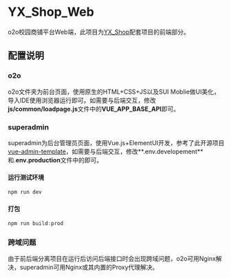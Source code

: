 # YX_Shop_Web
o2o校园商铺平台Web端，此项目为[YX_Shop](https://github.com/Invalided/YX_Shop)配套项目的前端部分。

## 配置说明

### o2o

o2o文件夹为前台页面，使用原生的HTML+CSS+JS以及SUI Moblie做UI美化， 导入IDE使用浏览器运行即可。如需要与后端交互，修改**js/common/loadpage.js**文件中的**VUE_APP_BASE_API**即可。

### superadmin

superadmin为后台管理员页面，使用Vue.js+ElementUI开发，参考了此开源项目[vue-admin-template](https://github.com/tuture-dev/vue-admin-template)，如需要与后端交互，修改**.env.developement**和.**env.production**文件中的即可。

#### 运行测试环境

```js
npm run dev
```

#### 打包

```js
npm run build:prod
```

### 跨域问题

由于前后端分离项目在运行后访问后端接口时会出现跨域问题，o2o可用Nginx解决，superadmin可用Nginx或其内置的Proxy代理解决。
